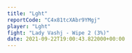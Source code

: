 ```yaml
---
title: "Lght"
reportCode: "C4x81tcXAbr9YMgj"
player: "Lght"
fight: "Lady Vashj - Wipe 2 (3%)"
date: 2021-09-22T19:00:43.822000+00:00
---
```

